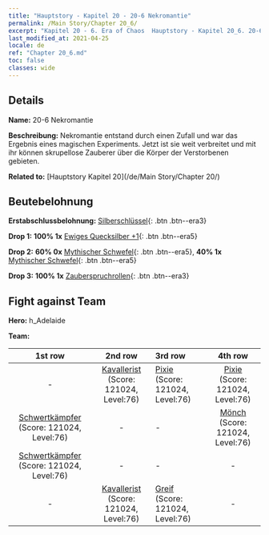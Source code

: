 ```yaml
---
title: "Hauptstory - Kapitel 20 - 20-6 Nekromantie"
permalink: /Main Story/Chapter 20_6/
excerpt: "Kapitel 20 - 6. Era of Chaos  Hauptstory - Kapitel 20_6. 20-6 Nekromantie"
last_modified_at: 2021-04-25
locale: de
ref: "Chapter 20_6.md"
toc: false
classes: wide
---
```


## Details

 **Name:** 20-6 Nekromantie

 **Beschreibung:** Nekromantie entstand durch einen Zufall und war das Ergebnis eines magischen Experiments. Jetzt ist sie weit verbreitet und mit ihr können skrupellose Zauberer über die Körper der Verstorbenen gebieten.

 **Related to:** [Hauptstory Kapitel 20](/de/Main Story/Chapter 20/)

## Beutebelohnung

 **Erstabschlussbelohnung:** [Silberschlüssel](/ItemsDE/con_693/){: .btn .btn--era3}

 **Drop 1:** **100% 1x** [Ewiges Quecksilber +1](/ItemsDE/mat_70/){: .btn .btn--era5}

 **Drop 2:** **60% 0x** [Mythischer Schwefel](/ItemsDE/mat_64/){: .btn .btn--era5}, **40% 1x** [Mythischer Schwefel](/ItemsDE/mat_64/){: .btn .btn--era5}

 **Drop 3:** **100% 1x** [Zauberspruchrollen](/ItemsDE/con_694/){: .btn .btn--era3}


## Fight against Team
 **Hero:** h_Adelaide

 **Team:**


  | 1st row | 2nd row | 3rd row | 4th row |
  |:----:|:----:|:----|:----:|
  | - | [Kavallerist](/de/units/Cavalier/) (Score: 121024, Level:76)  | [Pixie](/de/units/Sprite/) (Score: 121024, Level:76)  | [Pixie](/de/units/Sprite/) (Score: 121024, Level:76)  |
  | [Schwertkämpfer](/de/units/Swordsman/) (Score: 121024, Level:76)  | - | - | [Mönch](/de/units/Monk/) (Score: 121024, Level:76)  |
  | [Schwertkämpfer](/de/units/Swordsman/) (Score: 121024, Level:76)  | - | - | - |
  | - | [Kavallerist](/de/units/Cavalier/) (Score: 121024, Level:76)  | [Greif](/de/units/Griffin/) (Score: 121024, Level:76)  | - |


